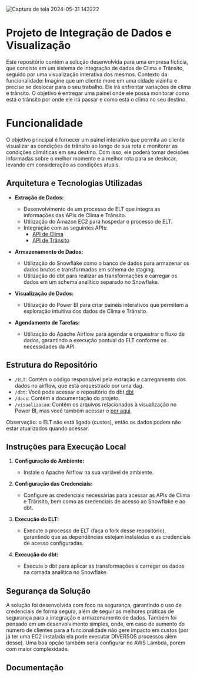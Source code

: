 
![Captura de tela 2024-05-31 143222](https://github.com/JoaoMMoura/escola_dnc/assets/113948697/2b350702-55dd-4a7e-b80e-290fb9806982)

# Projeto de Integração de Dados e Visualização

Este repositório contém a solução desenvolvida para uma empresa fícticia, que consiste em um sistema de integração de dados de Clima e Trânsito, seguido por uma visualização interativa dos mesmos.
Contexto da funcionalidade: Imagine que um cliente more em uma cidade vizinha e precise se deslocar para o seu trabalho. Ele irá enfrentar variações de clima e trânsito. O objetivo é entregar uma painel onde ele possa monitorar como está o trânsito por onde ele irá passar e como está o clima no seu destino.

# Funcionalidade

O objetivo principal é fornecer um painel interativo que permita ao cliente visualizar as condições de trânsito ao longo de sua rota e monitorar as condições climáticas em seu destino. Com isso, ele poderá tomar decisões informadas sobre o melhor momento e a melhor rota para se deslocar, levando em consideração as condições atuais.

## Arquitetura e Tecnologias Utilizadas

- **Extração de Dados:** 
    - Desenvolvimento de um processo de ELT que integra as informações das APIs de Clima e Trânsito.
    - Utilização do Amazon EC2 para hospedar o processo de ELT.
    - Integração com as seguintes APIs:
        - [API de Clima](https://openweathermap.org/api)
        - [API de Trânsito](https://developers.google.com/maps/documentation/directions/overview)

- **Armazenamento de Dados:**
    - Utilização do Snowflake como o banco de dados para armazenar os dados brutos e transformados em schema de staging.
    - Utilização do dbt para realizar as transformações e carregar os dados em um schema analítico separado no Snowflake.

- **Visualização de Dados:**
    - Utilização do Power BI para criar painéis interativos que permitem a exploração intuitiva dos dados de Clima e Trânsito.

- **Agendamento de Tarefas:**
    - Utilização do Apache Airflow para agendar e orquestrar o fluxo de dados, garantindo a execução pontual do ELT conforme as necessidades da API.

## Estrutura do Repositório

- `/ELT`: Contém o código responsável pela extração e carregamento dos dados no airflow, que está orquestrado por uma dag.
- `/dbt`: Você pode acessar o repositório do dbt [dbt](https://github.com/JoaoMMoura/dbt_cloud)
- `/docs`: Contém a documentação do projeto.
- `/visualizacao`: Contém os arquivos relacionados à visualização no Power BI, mas você também acessar o [por aqui]([https://openweathermap.org/api](https://app.powerbi.com/view?r=eyJrIjoiNTRlNTYyNmYtMWQxNC00NjU2LWJhZGMtZWFhYjYwYTRhZmUyIiwidCI6IjA2MjE5YTRhLWE4MzUtNDRkNS1hZmFmLTM5MjYzNDNiZmI4OSIsImMiOjh9)).

Observação: o ELT não está ligado (custos), então os dados podem não estar atualizados quando acessar.

## Instruções para Execução Local

1. **Configuração do Ambiente:**
    - Instale o Apache Airflow na sua variável de ambiente.

2. **Configuração das Credenciais:**
    - Configure as credenciais necessárias para acessar as APIs de Clima e Trânsito, bem como as credenciais de acesso ao Snowflake e ao dbt.

3. **Execução do ELT:**
    - Execute o processo de ELT (faça o fork desse repositório), garantindo que as dependências estejam instaladas e as credenciais de acesso configuradas.

4. **Execução do dbt:**
    - Execute o dbt para aplicar as transformações e carregar os dados na camada analítica no Snowflake.

## Segurança da Solução

A solução foi desenvolvida com foco na segurança, garantindo o uso de credenciais de forma segura, além de seguir as melhores práticas de segurança para a integração e armazenamento de dados.
Também foi pensado em um desenvolvimento simples, onde, em caso de aumento do número de clientes para a funcionalidade não gere impacto em custos (por já ter uma EC2 instalada ela pode executar DIVERSOS processos além desse).
Uma boa opção também seria configurar no AWS Lambda, porém com maior complexidade.

## Documentação
